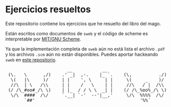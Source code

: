 # Ejercicios resueltos

Este repositorio contiene los ejercicios que he resuelto del libro del mago.

Están escritos como documentos de `sweb` y el código de scheme es interpretable por [MIT/GNU Scheme](https://www.gnu.org/software/mit-scheme).

Ya que la implementación completa de `sweb` aún no está lista el archivo `.pdf` y los archivos `.scm` aún no están disponibles. Puedes aportar hackeando `sweb` en [este repositorio](https://github.com/lambda-knights/sweb).

<pre>
                       __           __   
 (\.   \      ,/)    .' _|  ,-.    |_ `.    (\,          ./) 
  \(   |\     )/     | |    ', \     | |     \(     _    )/   
  //\  | \   /\\     | |    /   \    | |     //\   / |  /\\   
 (/ /\_#oo#_/\ \)    | |_  / / \ \  _| |    (/ /\_%oo%_/\ \)  
  \/\  ####  /\/     `.__| `-'  --'|__,'     \/\  %%%%  /\/   
       `##'                                       '%%´         
</pre>
